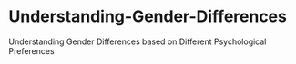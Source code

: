 # Understanding-Gender-Differences
Understanding Gender Differences based on Different Psychological Preferences
